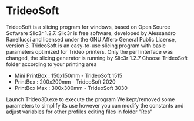 # TrideoSoft
TrideoSoft is a slicing program for windows, based on Open Source Software Slic3r 1.2.7.
Slic3r is free software, developed by Alessandro Ranellucci and licensed under the GNU Affero General Public License, version 3.
TrideoSoft is an easy-to-use slicing program with basic parameters optimized for Trideo printers. Only the perl interface was changed, the slicing generator is running by Slic3r 1.2.7
Choose TrideoSoft folder according to your printing area

- Mini PrintBox : 150x150mm - TrideoSoft 1515
- PrintBox : 200x200mm - TrideoSoft 2020
- PrintBox Max : 300x300mm - TrideoSoft 3030

Launch Trideo3D.exe to execute the program
We kept/removed some parameters to simplify its use however you can modify the constants and adjust variables for other profiles editing files in folder "Res"
